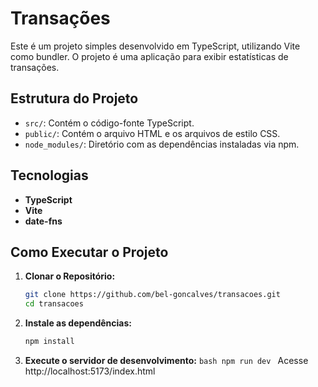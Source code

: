 # Transações

Este é um projeto simples desenvolvido em TypeScript, utilizando Vite como bundler. O projeto é uma aplicação para exibir estatísticas de transações.

## Estrutura do Projeto

- `src/`: Contém o código-fonte TypeScript.
- `public/`: Contém o arquivo HTML e os arquivos de estilo CSS.
- `node_modules/`: Diretório com as dependências instaladas via npm.

## Tecnologias

- **TypeScript**
- **Vite**
- **date-fns**

## Como Executar o Projeto

1. **Clonar o Repositório:**

   ```bash
   git clone https://github.com/bel-goncalves/transacoes.git
   cd transacoes
   ```

2. **Instale as dependências:**

   ```bash
   npm install
   ```

3. **Execute o servidor de desenvolvimento:**
   `bash
    npm run dev
    `
   Acesse http://localhost:5173/index.html

